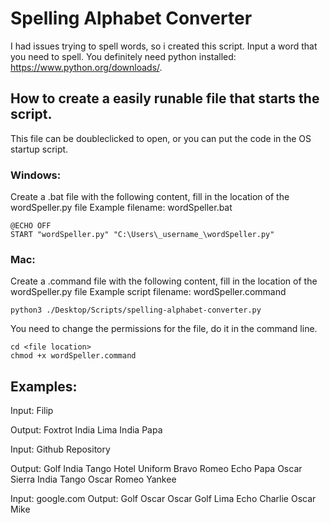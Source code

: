 # Spelling Alphabet Converter
I had issues trying to spell words, so i created this script.
Input a word that you need to spell. You definitely need python installed: https://www.python.org/downloads/.

## How to create a easily runable file that starts the script.
This file can be doubleclicked to open, or you can put the code in the OS startup script.

### Windows:
Create a .bat file with the following content, fill in the location of the wordSpeller.py file
Example filename: wordSpeller.bat
```
@ECHO OFF
START "wordSpeller.py" "C:\Users\_username_\wordSpeller.py"
```

### Mac:
Create a .command file with the following content, fill in the location of the wordSpeller.py file
Example script filename: wordSpeller.command
```
python3 ./Desktop/Scripts/spelling-alphabet-converter.py
```

You need to change the permissions for the file, do it in the command line.
```
cd <file location>
chmod +x wordSpeller.command
```

## Examples:
Input:
Filip

Output:
Foxtrot India Lima India Papa


Input:
Github Repository

Output:
Golf India Tango Hotel Uniform Bravo <Space> Romeo Echo Papa Oscar Sierra India Tango Oscar Romeo Yankee


Input:
google.com
Output:
Golf Oscar Oscar Golf Lima Echo <Dot> Charlie Oscar Mike
